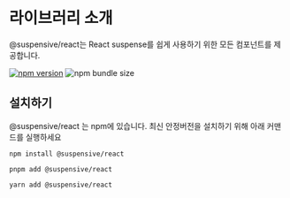 # 라이브러리 소개

@suspensive/react는 React suspense를 쉽게 사용하기 위한 모든 컴포넌트를 제공합니다.

[![npm version](https://img.shields.io/npm/v/@suspensive/react?color=61DAFB)](https://www.npmjs.com/package/@suspensive/react) ![npm bundle size](https://img.shields.io/bundlephobia/minzip/@suspensive/react)

## 설치하기

@suspensive/react 는 npm에 있습니다. 최신 안정버전을 설치하기 위해 아래 커맨드를 실행하세요

```shell
npm install @suspensive/react
```

```shell
pnpm add @suspensive/react
```

```shell
yarn add @suspensive/react
```

